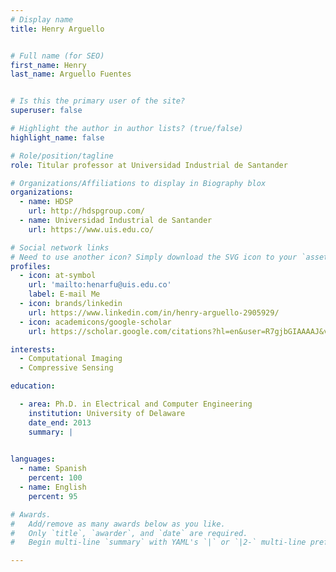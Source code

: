```yaml
---
# Display name
title: Henry Arguello


# Full name (for SEO)
first_name: Henry
last_name: Arguello Fuentes


# Is this the primary user of the site?
superuser: false

# Highlight the author in author lists? (true/false)
highlight_name: false

# Role/position/tagline
role: Titular professor at Universidad Industrial de Santander

# Organizations/Affiliations to display in Biography blox
organizations:
  - name: HDSP
    url: http://hdspgroup.com/
  - name: Universidad Industrial de Santander
    url: https://www.uis.edu.co/

# Social network links
# Need to use another icon? Simply download the SVG icon to your `assets/media/icons/` folder.
profiles:
  - icon: at-symbol
    url: 'mailto:henarfu@uis.edu.co'
    label: E-mail Me
  - icon: brands/linkedin
    url: https://www.linkedin.com/in/henry-arguello-2905929/
  - icon: academicons/google-scholar
    url: https://scholar.google.com/citations?hl=en&user=R7gjbGIAAAAJ&view_op=list_works

interests:
  - Computational Imaging
  - Compressive Sensing

education:

  - area: Ph.D. in Electrical and Computer Engineering
    institution: University of Delaware
    date_end: 2013
    summary: |
  

languages:
  - name: Spanish
    percent: 100
  - name: English
    percent: 95

# Awards.
#   Add/remove as many awards below as you like.
#   Only `title`, `awarder`, and `date` are required.
#   Begin multi-line `summary` with YAML's `|` or `|2-` multi-line prefix and indent 2 spaces below.

---
```

